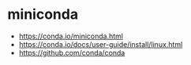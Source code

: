 

# miniconda

* https://conda.io/miniconda.html
* https://conda.io/docs/user-guide/install/linux.html
* https://github.com/conda/conda
